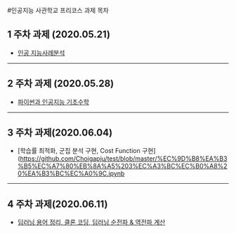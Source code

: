 #인공지능 사관학교 프리코스 과제 목차
## 1 주차 과제 (2020.05.21)
* [인공 지능사례분석](https://github.com/Choigapju/test/blob/master/%EC%9D%B8%EA%B3%B5%EC%A7%80%EB%8A%A5%201%EC%A3%BC%EC%B0%A8%20%EA%B3%BC%EC%A0%9C.ipynb)
--------------------------

## 2 주차 과제 (2020.05.28)
* [파이썬과 인공지능 기초수학](https://github.com/Choigapju/test/blob/master/%EC%9D%B8%EA%B3%B5%EC%A7%80%EB%8A%A5%202%EC%A3%BC%EC%B0%A8%20%EA%B3%BC%EC%A0%9C.ipynb)
------------------------------
## 3 주차 과제(2020.06.04)
* [학습률 최적화, 군집 분석 구현, Cost Function 구현](https://github.com/Choigapju/test/blob/master/%EC%9D%B8%EA%B3%B5%EC%A7%80%EB%8A%A5%203%EC%A3%BC%EC%B0%A8%20%EA%B3%BC%EC%A0%9C.ipynb
------------------------------------
## 4 주차 과제(2020.06.11)
* [딥러닝 용어 정리, 클론 코딩, 딥러닝 순전파 & 역전파 계산](https://github.com/Choigapju/test/blob/master/%EC%9D%B8%EA%B3%B5%EC%A7%80%EB%8A%A5%204%EC%A3%BC%EC%B0%A8%20%EA%B3%BC%EC%A0%9C.ipynb)
